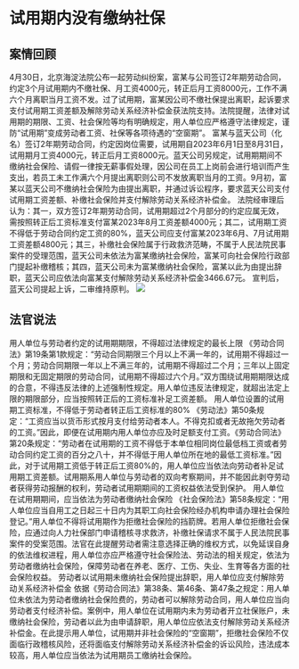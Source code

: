 # 试用期内没有缴纳社保
## 案情回顾
4月30日，北京海淀法院公布一起劳动纠纷案，富某与公司签订2年期劳动合同，约定3个月试用期内不缴社保、月工资4000元，转正后月工资8000元，工作不满六个月离职当月工资不发。过了试用期，富某因公司不缴社保提出离职，起诉要求支付试用期工资差额及解除劳动关系经济补偿金获法院支持。法院提醒，法律对试用期的期限、工资、社会保险等均有明确规定，用人单位应严格遵守法律规定，谨防“试用期”变成劳动者工资、社保等各项待遇的“空窗期”。
富某与蓝天公司（化名）签订2年期劳动合同，约定因岗位需要，试用期自2023年6月1日至8月31日，试用期月工资4000元，转正后月工资8000元。蓝天公司另规定，试用期期间不缴纳社会保险、请假一律按无薪事假处理，因公司在员工上岗前会进行培训而产生支出，若员工未工作满六个月提出离职则公司不发放离职当月的工资。9月初，富某以蓝天公司不缴纳社会保险为由提出离职，并通过诉讼程序，要求蓝天公司支付试用期工资差额、补缴社会保险并支付解除劳动关系经济补偿金。
法院经审理后认为：其一，双方签订2年期劳动合同，试用期超过2个月部分的约定应属无效，需按照转正后工资标准支付富某2023年8月工资差额4000元；其二，试用期工资不得低于劳动合同约定工资的80%，蓝天公司应支付富某2023年6月、7月试用期工资差额4800元；其三，补缴社会保险属于行政救济范畴，不属于人民法院民事案件的受理范围，蓝天公司未依法为富某缴纳社会保险，富某可向社会保险行政部门提起补缴稽核；其四，蓝天公司未为富某缴纳社会保险，富某以此为由提出辞职，蓝天公司应依法向富某支付解除劳动关系经济补偿金3466.67元。
宣判后，蓝天公司提起上诉，二审维持原判。
<img src="https://img2.baidu.com/it/u=1816098264,4055043944&fm=253&fmt=auto&app=138&f=JPEG?w=640&h=417">
## 法官说法
用人单位与劳动者约定的试用期期限，不得超过法律规定的最长上限
《劳动合同法》第19条第1款规定：“劳动合同期限三个月以上不满一年的，试用期不得超过一个月；劳动合同期限一年以上不满三年的，试用期不得超过二个月；三年以上固定期限和无固定期限的劳动合同，试用期不得超过六个月。”双方围绕试用期期限达成的合意，不得违反法律的上述强制性规定。用人单位违反法律规定，就超出法定上限的期限部分，应当按照转正后的工资标准补足工资差额。
用人单位设置的试用期工资标准，不得低于劳动者转正后工资标准的80%
《劳动法》第50条规定：“工资应当以货币形式按月支付给劳动者本人。不得克扣或者无故拖欠劳动者的工资。”因此，即便在试用期内用人单位亦应及时足额支付工资。《劳动合同法》第20条规定：“劳动者在试用期的工资不得低于本单位相同岗位最低档工资或者劳动合同约定工资的百分之八十，并不得低于用人单位所在地的最低工资标准。”因此，对于试用期工资低于转正后工资80%的，用人单位应当依法向劳动者补足试用期工资差额。试用期系用人单位与劳动者的双向考察期间，并不能因此剥夺劳动者获得劳动报酬的权利，劳动者试用期期间的工资权益依法受到保护。
用人单位在试用期期间，应当依法为劳动者缴纳社会保险
《社会保险法》第58条规定：“用人单位应当自用工之日起三十日内为其职工向社会保险经办机构申请办理社会保险登记。”用人单位不得将试用期作为拒缴社会保险的挡箭牌。若用人单位拒缴社会保险，应通过向人力社保部门申请稽核寻求救济，补缴社保请求不属于人民法院民事案件的受案范围。法官在此提醒劳动者需注意选择正确的维权方式，以免延误自身的依法维权进程，用人单位亦应严格遵守社会保险法、劳动法的相关规定，依法为劳动者缴纳社会保险，保障劳动者在养老、医疗、工伤、失业、生育等各方面的社会保险权益。
劳动者以试用期未缴纳社会保险提出辞职，用人单位应支付解除劳动关系经济补偿金
依据《劳动合同法》第38条、第46条、第47条之规定：用人单位未依法为劳动者缴纳社会保险费的，劳动者可以解除劳动合同，用人单位应当向劳动者支付经济补偿。案例中，用人单位在试用期内未为劳动者开立社保账户，未缴纳社会保险，劳动者以此为由申请辞职，用人单位应依法支付解除劳动关系经济补偿金。在此提示用人单位，试用期并非社会保险的“空窗期”，拒缴社会保险不仅面临行政稽核风险，还将面临支付解除劳动关系经济补偿金的诉讼风险，违法成本较高，用人单位应当依法为试用期员工缴纳社会保险。

